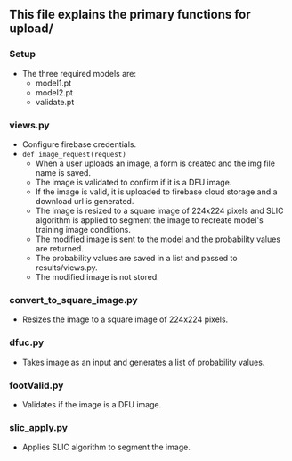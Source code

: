 ## This file explains the primary functions for upload/
### Setup
- The three required models are:
    - model1.pt
    - model2.pt
    - validate.pt
### views.py
- Configure firebase credentials.
- `def image_request(request)`
    - When a user uploads an image, a form is created and the img file name is saved.
    - The image is validated to confirm if it is a DFU image.
    - If the image is valid, it is uploaded to firebase cloud storage and a download url is generated.
    - The image is resized to a square image of 224x224 pixels and SLIC algorithm is applied to segment the image to recreate model's training image conditions.
    - The modified image is sent to the model and the probability values are returned.
    - The probability values are saved in a list and passed to results/views.py.
    - The modified image is not stored.

### convert_to_square_image.py
- Resizes the image to a square image of 224x224 pixels.

### dfuc.py
- Takes image as an input and generates a list of probability values.

### footValid.py
- Validates if the image is a DFU image.

### slic_apply.py
- Applies SLIC algorithm to segment the image.
